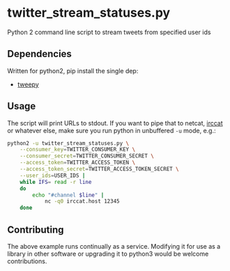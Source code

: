 # twitter_stream_statuses.py
Python 2 command line script to stream tweets from specified user ids

## Dependencies

Written for python2, pip install the single dep:

* [tweepy](https://github.com/tweepy/tweepy)

## Usage

The script will print URLs to stdout. If you want to pipe that to netcat, [irccat](https://github.com/irccloud/irccat) or whatever else, make sure you run python in unbuffered `-u` mode, e.g.:

```bash
python2 -u twitter_stream_statuses.py \
    --consumer_key=TWITTER_CONSUMER_KEY \
    --consumer_secret=TWITTER_CONSUMER_SECRET \
    --access_token=TWITTER_ACCESS_TOKEN \
    --access_token_secret=TWITTER_ACCESS_TOKEN_SECRET \
    --user_ids=USER_IDS |
    while IFS= read -r line
    do
        echo "#channel $line" |
            nc -q0 irccat.host 12345
    done
````

## Contributing

The above example runs continually as a service. Modifying it for use as a library in other software or upgrading it to python3 would be welcome contributions.
